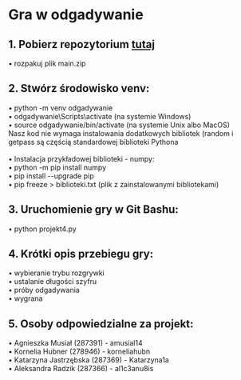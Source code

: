 # Gra w odgadywanie 
## **1. Pobierz repozytorium [tutaj](https://github.com/al1c3anu8is/gra_w_odgadywanie/archive/refs/heads/main.zip)**
• rozpakuj plik main.zip

## **2. Stwórz środowisko venv:**
• python -m venv odgadywanie <br>
• odgadywanie\Scripts\activate (na systemie Windows) <br>
• source odgadywanie/bin/activate (na systemie Unix albo MacOS) <br> 
  Nasz kod nie wymaga instalowania dodatkowych bibliotek (random i getpass są częścią standardowej biblioteki Pythona <br> <br>
• Instalacja przykładowej biblioteki - numpy: <br>
  • python -m pip install numpy <br>
  • pip install --upgrade pip <br>
  • pip freeze > biblioteki.txt (plik z zainstalowanymi bibliotekami) <br>

## **3. Uruchomienie gry w Git Bashu:**
• python projekt4.py

## **4. Krótki opis przebiegu gry:**
• wybieranie trybu rozgrywki  <br>
• ustalanie długości szyfru <br>
• próby odgadywania <br>
• wygrana <br>

## **5. Osoby odpowiedzialne za projekt:**
• Agnieszka Musiał (287391) - amusial14 <br>
• Kornelia Hubner (278946) - korneliahubn <br>
• Katarzyna Jastrzębska (287369) - Katarzyna1a <br>
• Aleksandra Radzik  (287366) - al1c3anu8is <br>

